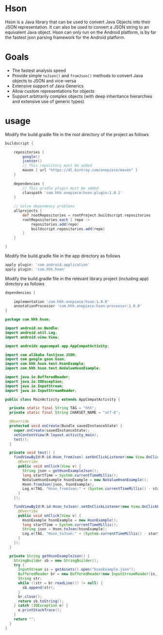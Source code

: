 Hson
====

Hson is a Java library that can be used to convert Java Objects into
their JSON representation. It can also be used to convert a JSON string
to an equivalent Java object. Hson can only run on the Android platform,
is by far the fastest json parsing framework for the Android platform.

Goals
=====
* The fastest analysis speed
* Provide simple `toJson()` and `fromJson()` methods to convert Java objects to JSON and vice-versa
* Extensive support of Java Generics
* Allow custom representations for objects
* Support arbitrarily complex objects (with deep inheritance hierarchies and extensive use of generic types)


usage
=====

Modify the build.gradle file in the root directory of the project as follows

```groovy
buildscript {

    repositories {
        google()
        jcenter()
        // This repository must be added
        maven { url "https://dl.bintray.com/onepiece/maven" }
    }
    
    dependencies {
        // This gradle plugin must be added
        classpath 'com.hhh.onepiece:hson-plugin:1.0.1'
    }
  
    // Solve dependency problems
    allprojects {
        def rootRepositories = rootProject.buildscript.repositories
        rootRepositories.each { repo ->
            repositories.add(repo)
            buildscript.repositories.add(repo)
        }
    }

}
```

Modify the build.gradle file in the app directory as follows

```groovy
apply plugin: 'com.android.application'
apply plugin: 'com.hhh.hson'

```

Modify the build.gradle file in the relevant library project (including app) directory as follows
```groovy
dependencies {
    
    implementation 'com.hhh.onepiece:hson:1.0.0'
    annotationProcessor 'com.hhh.onepiece:hson-processor:1.0.0'
}

```

```java
package com.hhh.hson;

import android.os.Bundle;
import android.util.Log;
import android.view.View;

import androidx.appcompat.app.AppCompatActivity;

import com.alibaba.fastjson.JSON;
import com.google.gson.Gson;
import com.hhh.hson.test.HsonExample;
import com.hhh.hson.test.NoValueHsonExample;

import java.io.BufferedReader;
import java.io.IOException;
import java.io.InputStream;
import java.io.InputStreamReader;

public class MainActivity extends AppCompatActivity {

  private static final String TAG = "hhh";
  private static final String CHARSET_NAME = "utf-8";

  @Override
  protected void onCreate(Bundle savedInstanceState) {
    super.onCreate(savedInstanceState);
    setContentView(R.layout.activity_main);
    test();
  }

  private void test() {
    findViewById(R.id.Hson_fromJson).setOnClickListener(new View.OnClickListener() {
      @Override
      public void onClick(View v) {
        String json = getHsonExampleJson();
        long startTime = System.currentTimeMillis();
        NoValueHsonExample hsonExample = new NoValueHsonExample();
        Hson.fromJson(json, hsonExample);
        Log.e(TAG, "Hson_fromJson:" + (System.currentTimeMillis() - startTime));
      }
    });

    findViewById(R.id.Hson_toJson).setOnClickListener(new View.OnClickListener() {
      @Override
      public void onClick(View v) {
        HsonExample hsonExample = new HsonExample();
        long startTime = System.currentTimeMillis();
        String json = Hson.toJson(hsonExample);
        Log.e(TAG, "Hson_toJson:" + (System.currentTimeMillis() - startTime));
      }
    });
  }

  private String getHsonExampleJson() {
    StringBuilder sb = new StringBuilder();
    try {
      InputStream is = getAssets().open("hsonExample.json");
      BufferedReader br = new BufferedReader(new InputStreamReader(is, CHARSET_NAME));
      String str;
      while ((str = br.readLine()) != null) {
        sb.append(str);
      }
      br.close();
      return sb.toString();
    } catch (IOException e) {
      e.printStackTrace();
    }
    return "";
  }
}

```